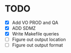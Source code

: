 # TODO
- [X] Add VO PROD and QA
- [X] ADD SDMZ
- [X] Write Makefile queries
- [ ] Figure out output location
- [ ] Figure out output format